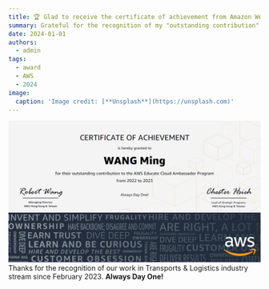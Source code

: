 ```yaml
---
title: 🏆 Glad to receive the certificate of achievement from Amazon Web Services (AWS)
summary: Grateful for the recognition of my "outstanding contribution" to the AWS Educate Cloud Ambassador Program!
date: 2024-01-01
authors:
  - admin
tags:
  - award
  - AWS
  - 2024
image:
  caption: 'Image credit: [**Unsplash**](https://unsplash.com)'
---
```

![Scenario 1: Across columns](certificate.jpg)
Thanks for the recognition of our work in Transports & Logistics industry stream since February 2023. **Always Day One!**

